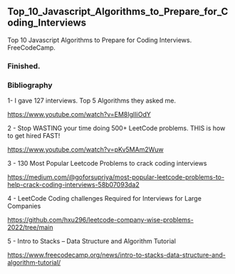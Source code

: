 ## Top_10_Javascript_Algorithms_to_Prepare_for_Coding_Interviews
Top 10 Javascript Algorithms to Prepare for Coding Interviews. FreeCodeCamp.

### Finished.

### Bibliography

1-  I gave 127 interviews. Top 5 Algorithms they asked me.

https://www.youtube.com/watch?v=EM8IgIIiOdY

2 -  Stop WASTING your time doing 500+ LeetCode problems. THIS is how to get hired FAST!

https://www.youtube.com/watch?v=pKv5MAm2Wuw

3 - 130 Most Popular Leetcode Problems to crack coding interviews

https://medium.com/@goforsupriya/most-popular-leetcode-problems-to-help-crack-coding-interviews-58b07093da2


4 -  LeetCode Coding challenges Required for Interviews for Large Companies

https://github.com/hxu296/leetcode-company-wise-problems-2022/tree/main

5 - Intro to Stacks – Data Structure and Algorithm Tutorial

https://www.freecodecamp.org/news/intro-to-stacks-data-structure-and-algorithm-tutorial/

